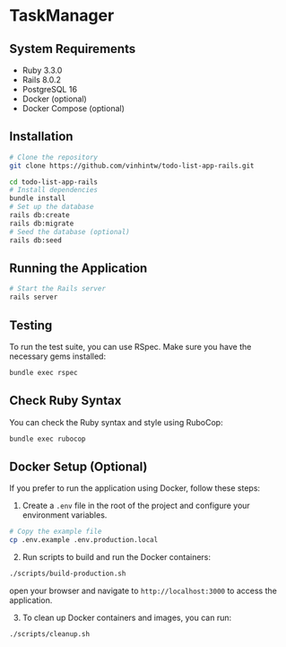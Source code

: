 TaskManager
===

## System Requirements

- Ruby 3.3.0
- Rails 8.0.2
- PostgreSQL 16
- Docker (optional)
- Docker Compose (optional)

## Installation

```bash
# Clone the repository
git clone https://github.com/vinhintw/todo-list-app-rails.git

cd todo-list-app-rails
# Install dependencies
bundle install
# Set up the database
rails db:create
rails db:migrate
# Seed the database (optional)
rails db:seed
```
## Running the Application

```bash
# Start the Rails server
rails server
```

## Testing

To run the test suite, you can use RSpec. Make sure you have the necessary gems installed:

```bash
bundle exec rspec
```

## Check Ruby Syntax

You can check the Ruby syntax and style using RuboCop:

```bash
bundle exec rubocop
```

## Docker Setup (Optional)

If you prefer to run the application using Docker, follow these steps:

1. Create a `.env` file in the root of the project and configure your environment variables.

```bash
# Copy the example file
cp .env.example .env.production.local
```

2. Run scripts to build and run the Docker containers:

```bash
./scripts/build-production.sh
```

open your browser and navigate to `http://localhost:3000` to access the application.

3. To clean up Docker containers and images, you can run:

```bash
./scripts/cleanup.sh
```

  